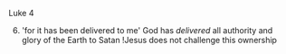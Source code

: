 Luke 4


6) 'for it has been delivered to me'
	God has _delivered_ all authority and glory of the Earth to Satan
	!Jesus does not challenge this ownership
